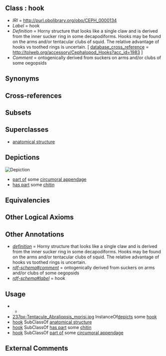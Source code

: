 
## Class : hook

 * *IRI* = http://purl.obolibrary.org/obo/CEPH_0000134
 * *Label* = hook
 * *Definition* = Horny structure that looks like a single claw and is derived from the inner sucker ring in some decapodiforms. Hooks may be found on the arms and/or tentacular clubs of squid. The relative advantage of hooks vs toothed rings is uncertain. [ [database_cross_reference](../../ef/oboInOwl#hasDbXref.md) = http://tolweb.org/accessory/Cephalopod_Hooks?acc_id=1983 ]
 * *Comment* = ontogenically derived from suckers on arms and/or clubs of some oegopsids

## Synonyms


## Cross-references


## Subsets


## Superclasses

 * [anatomical structure](../../UBERON/61/UBERON_0000061.md)

## Depictions

![Depiction](http://upload.wikimedia.org/wikipedia/commons/thumb/e/e0/Tentacule_Abraliopsis_morisi.jpg/237px-Tentacule_Abraliopsis_morisi.jpg)
 * [part of](../../BFO/50/BFO_0000050.md) some [circumoral appendage](../../CEPH/08/CEPH_0000308.md)
 * [has part](../../BFO/51/BFO_0000051.md) some [chitin](../../CEPH/59/CEPH_0000059.md)

## Equivalencies


## Other Logical Axioms


## Other Annotations

 * *[definition](../../IAO/15/IAO_0000115.md)* = Horny structure that looks like a single claw and is derived from the inner sucker ring in some decapodiforms. Hooks may be found on the arms and/or tentacular clubs of squid. The relative advantage of hooks vs toothed rings is uncertain.
 * *[rdf-schema#comment](../../nt/rdf-schema#comment.md)* = ontogenically derived from suckers on arms and/or clubs of some oegopsids
 * *[rdf-schema#label](../../el/rdf-schema#label.md)* = hook

## Usage

 * -
 * [237px-Tentacule_Abraliopsis_morisi.jpg](../../237px-Tentacule/pg/237px-Tentacule_Abraliopsis_morisi.jpg.md) InstanceOf[depicts](../../ts/depicts.md) some [hook](../../CEPH/34/CEPH_0000134.md)
 * [hook](../../CEPH/34/CEPH_0000134.md) SubClassOf [anatomical structure](../../UBERON/61/UBERON_0000061.md)
 * [hook](../../CEPH/34/CEPH_0000134.md) SubClassOf [has part](../../BFO/51/BFO_0000051.md) some [chitin](../../CEPH/59/CEPH_0000059.md)
 * [hook](../../CEPH/34/CEPH_0000134.md) SubClassOf [part of](../../BFO/50/BFO_0000050.md) some [circumoral appendage](../../CEPH/08/CEPH_0000308.md)

## External Comments

